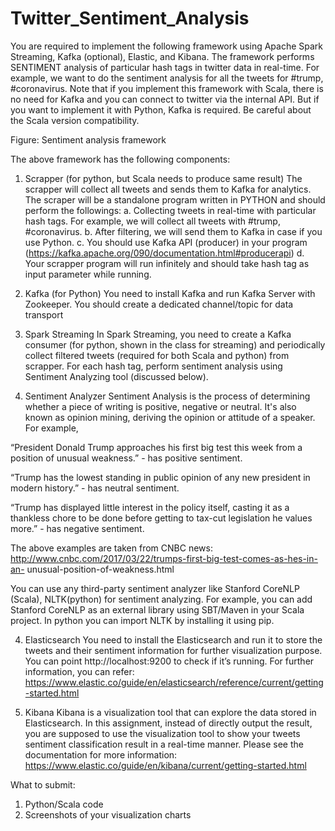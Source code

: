 # Twitter_Sentiment_Analysis

You are required to implement the following framework using Apache Spark
Streaming, Kafka (optional), Elastic, and Kibana. The framework performs SENTIMENT analysis of particular hash tags in twitter data in real-time. For example, we want to do the sentiment analysis for all the tweets for #trump, #coronavirus. Note that if you implement this framework with Scala, there is no need for Kafka and you can connect to twitter via the internal API. But if you want to implement it with Python, Kafka is required. Be careful about the Scala version compatibility.


Figure: Sentiment analysis framework

The above framework has the following components:

1. Scrapper (for python, but Scala needs to produce same result)
The scrapper will collect all tweets and sends them to Kafka for analytics. The scraper will be a standalone program written in PYTHON and should perform the followings:
a. Collecting tweets in real-time with particular hash tags. For example, we
will collect all tweets with #trump, #coronavirus.
b. After filtering, we will send them to Kafka in case if you use Python.
c. You should use Kafka API (producer) in your program
(https://kafka.apache.org/090/documentation.html#producerapi)
d. Your scrapper program will run infinitely and should take hash tag as input parameter while running.

2. Kafka (for Python)
You need to install Kafka and run Kafka Server with Zookeeper. You should create a dedicated channel/topic for data transport

3. Spark Streaming
In Spark Streaming, you need to create a Kafka consumer (for python, shown in the class for streaming) and periodically collect filtered tweets (required for both Scala and python) from scrapper. For each hash tag, perform sentiment analysis
using Sentiment Analyzing tool (discussed below). 

3. Sentiment Analyzer
Sentiment Analysis is the process of determining whether a piece of writing is positive, negative or neutral. It's also known as opinion mining, deriving the opinion or attitude of a speaker.
For example,

“President Donald Trump approaches his first big test this week from a
position of unusual weakness.” - has positive sentiment.

“Trump has the lowest standing in public opinion of any new president in
modern history.” - has neutral sentiment.

“Trump has displayed little interest in the policy itself, casting it as a
thankless chore to be done before getting to tax-cut legislation he values
more.” - has negative sentiment.

The above examples are taken from CNBC news:
http://www.cnbc.com/2017/03/22/trumps-first-big-test-comes-as-hes-in-an-
unusual-position-of-weakness.html

You can use any third-party sentiment analyzer like Stanford CoreNLP
(Scala), NLTK(python) for sentiment analyzing. For example, you can
add Stanford CoreNLP as an external library using SBT/Maven in your
Scala project. In python you can import NLTK by installing it using pip.

4. Elasticsearch
You need to install the Elasticsearch and run it to store the tweets and their sentiment information for further visualization purpose.
You can point http://localhost:9200 to check if it’s running.
For further information, you can refer:
https://www.elastic.co/guide/en/elasticsearch/reference/current/getting-started.html

5. Kibana
Kibana is a visualization tool that can explore the data stored in Elasticsearch. In this assignment, instead of directly output the result, you are supposed to use the visualization tool to show your tweets sentiment classification result in a real-time manner. 
Please see the documentation for more information: 
https://www.elastic.co/guide/en/kibana/current/getting-started.html

What to submit:
1. Python/Scala code
2. Screenshots of your visualization charts
